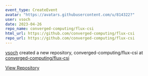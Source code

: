 ```yaml
---
event_type: CreateEvent
avatar: "https://avatars.githubusercontent.com/u/814322?"
user: vsoch
date: 2023-04-26
repo_name: converged-computing/flux-csi
html_url: https://github.com/converged-computing/flux-csi
repo_url: https://github.com/converged-computing/flux-csi
---
```


<a href='https://github.com/vsoch' target='_blank'>vsoch</a> created a new repository, converged-computing/flux-csi at <a href='https://github.com/converged-computing/flux-csi' target='_blank'>converged-computing/flux-csi</a>

<a href='https://github.com/converged-computing/flux-csi' target='_blank'>View Repository</a>